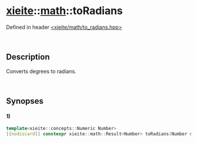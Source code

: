 # [xieite](../../xieite.md)\:\:[math](../../math.md)\:\:toRadians
Defined in header [<xieite/math/to_radians.hpp>](../../../include/xieite/math/to_radians.hpp)

&nbsp;

## Description
Converts degrees to radians.

&nbsp;

## Synopses
#### 1)
```cpp
template<xieite::concepts::Numeric Number>
[[nodiscard]] constexpr xieite::math::Result<Number> toRadians(Number degrees) noexcept;
```

